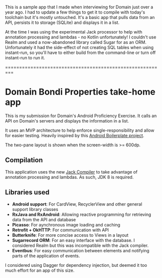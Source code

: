 This is a sample app that I made when interviewing for Domain just over a year ago. I had to update a few things to get it to compile with today's toolchain but it's mostly untouched. It's a basic app that pulls data from an API, persists it to storage (SQLite) and displays it in a list.

At the time I was using the experimental Jack processor to help with annotation processing and lambdas - no Kotlin unfortunately! I couldn't use Realm and used a now-abandoned library called Sugar for as an ORM. Unfortunately it had the side-effect of not creating SQL tables when using instant-run, so you'll have to either build from the command-line or turn off instant-run to run it.

=========================================================

# Domain Bondi Properties take-home app

This is my submission for Domain's Android Proficiency Exercise. It calls an API on Domain's servers and displays the information in a list.

It uses an MVP architecture to help enforce single-responsibility and allow for easier testing. Heavily inspired by this [Android Boilerplate project](https://github.com/ribot/android-boilerplate). 

The two-pane layout is shown when the screen-width is >= 600dp.

## Compilation

This application uses the new [Jack Compiler](https://source.android.com/source/jack.html) to take advantage of annotation processing and lambdas. As such, JDK 8 is required.

## Libraries used

- **Android support**: For CardView, RecyclerView and other general support library classes
- **RxJava and RxAndroid**: Allowing reactive programming for retrieving data from the API and database
- **Picasso**: For aynchronous image loading and caching
- **Retrofit + OkHTTP**: For communication with API
- **Butterknife**: For more concise access to Views in a layout
- **Sugarrecord ORM**: For an easy interface with the database. I considered Realm but this was incompatible with the Jack compiler.
- **Eventbus**: For easy communication between elements and notifying parts of the application of events.

I considered using Dagger for dependency injection, but deemed it too much effort for an app of this size.
